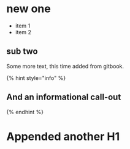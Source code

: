 # new one

* item 1
* item 2

## sub two

Some more text, this time added from gitbook.

{% hint style="info" %}
## And an informational call-out
{% endhint %}

# Appended another H1
